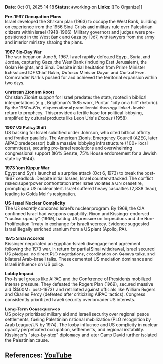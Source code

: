 **Date**: Oct 01, 2025 14:18
**Status**: #working-on
**Links**: [[To Organize]] 

**Pre-1967 Occupation Plans**  
Israel developed the Shakam plan (1963) to occupy the West Bank, building on experience from the 1956 Sinai Crisis and military rule over Palestinian citizens within Israel (1948-1966). Military governors and judges were pre-positioned in the West Bank and Gaza by 1967, with lawyers from the army and interior ministry shaping the plans.

**1967 Six-Day War**  
The war began on June 5, 1967. Israel rapidly defeated Egypt, Syria, and Jordan, capturing Gaza, the West Bank (including East Jerusalem), the Golan Heights, and Sinai. Despite initial hesitation from Prime Minister Eshkol and IDF Chief Rabin, Defense Minister Dayan and Central Front Commander Narkis pushed for and achieved the territorial expansion within two days.

**Christian Zionism Roots**  
Christian Zionist support for Israel predates the state, rooted in biblical interpretations (e.g., Brightman's 1585 work, Puritan "city on a hill" rhetoric). By the 1950s-60s, dispensational premillennial theology linked Jewish return to prophecy. This provided a fertile base for political lobbying, amplified by cultural products like Leon Uris's *Exodus* (1958).

**1967 US Policy Shift**  
US backing for Israel solidified under Johnson, who cited biblical affinity and frontier parallels. The American Zionist Emergency Council (AZEC, later AIPAC predecessor) built a massive lobbying infrastructure (400+ local committees), securing pro-Israel resolutions and overwhelming congressional support (86% Senate, 75% House endorsement for a Jewish state by 1944).

**1973 Yom Kippur War**  
Egypt and Syria launched a surprise attack (Oct 6, 1973) to break the post-1967 deadlock. Despite initial losses, Israel counter-attacked. The conflict risked superpower confrontation after Israel violated a UN ceasefire, prompting a US nuclear alert. Israel suffered heavy casualties (2,838 dead), leading to Golda Meir's resignation.

**US-Israel Nuclear Complicity**  
The US secretly condoned Israel's nuclear program. By 1968, the CIA confirmed Israel had weapons capability. Nixon and Kissinger endorsed "nuclear opacity" (1969), halting US pressure on inspections and the Non-Proliferation Treaty in exchange for Israeli secrecy. Evidence suggested Israel illegally enriched uranium from a US plant (Apollo, PA).

**1975 Sinai Accords**  
Kissinger negotiated an Egyptian-Israeli disengagement agreement following the 1973 war. In return for partial Sinai withdrawal, Israel secured US pledges: no direct PLO negotiations, coordination on Geneva talks, and bilateral Arab-Israeli talks. These cemented US mediation dominance and Israeli influence on US policy.

**Lobby Impact**  
Pro-Israel groups like AIPAC and the Conference of Presidents mobilized intense pressure. They defeated the Rogers Plan (1969), secured massive aid ($500M+ post-1973), and retaliated against officials like William Rogers and Charles Percy (defeated after criticizing AIPAC tactics). Congress consistently prioritized Israeli security over broader US interests.

**Long-Term Consequences**  
US policy prioritized military aid and Israeli security over regional peace settlements, fueling Palestinian national mobilization (PLO recognition by Arab League/UN by 1974). The lobby influence and US complicity in nuclear opacity perpetuated occupation, settlements, and regional instability. Kissinger's "step-by-step" diplomacy and later Camp David further isolated the Palestinian cause.

## References: [YouTube](https://www.youtube.com/watch?v=gd1zgizFujc)
